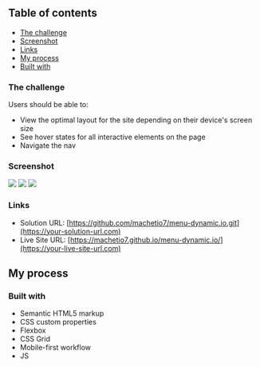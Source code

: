 
## Table of contents

  - [The challenge](#the-challenge)
  - [Screenshot](#screenshot)
  - [Links](#links)
  - [My process](#my-process)
  - [Built with](#built-with)

### The challenge

Users should be able to:

- View the optimal layout for the site depending on their device's screen size
- See hover states for all interactive elements on the page
- Navigate the nav

### Screenshot

![](https://github.com/machetio7/menu-dynamic.io/blob/master/assets/NoExpandedNavigation.png)
![](https://github.com/machetio7/menu-dynamic.io/blob/master/assets/ExpandedNavigation.png)
![](https://github.com/machetio7/menu-dynamic.io/blob/master/assets/movileTheme.png)


### Links

- Solution URL: [https://github.com/machetio7/menu-dynamic.io.git](https://your-solution-url.com)
- Live Site URL: [https://machetio7.github.io/menu-dynamic.io/](https://your-live-site-url.com)

## My process

### Built with

- Semantic HTML5 markup
- CSS custom properties
- Flexbox
- CSS Grid
- Mobile-first workflow
- JS


